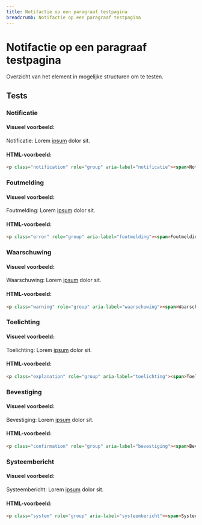```yaml
---
title: Notifactie op een paragraaf testpagina
breadcrumb: Notifactie op een paragraaf testpagina
---
```


<h1 id="introduction">Notifactie op een paragraaf testpagina</h1>

Overzicht van het element in mogelijke structuren om te testen.

<h2 id="tests">Tests</h2>

### Notificatie

#### Visueel voorbeeld:

<p class="notification" role="group" aria-label="notificatie">
  <span>Notificatie:</span> Lorem <a href="notifications-paragraph-test">ipsum</a> dolor sit.
</p>

#### HTML-voorbeeld:

```html
<p class="notification" role="group" aria-label="notificatie"><span>Notificatie:</span> Lorem <a href="">ipsum</a> dolor sit.</p>
```

### Foutmelding

#### Visueel voorbeeld:

<p class="error" role="group" aria-label="foutmelding">
  <span>Foutmelding:</span> Lorem <a href="notifications-paragraph-test">ipsum</a> dolor sit.
</p>

#### HTML-voorbeeld:

```html
<p class="error" role="group" aria-label="foutmelding"><span>Foutmelding:</span> Lorem <a href="">ipsum</a> dolor sit.</p>
```

### Waarschuwing

#### Visueel voorbeeld:

<p class="warning" role="group" aria-label="waarschuwing">
  <span>Waarschuwing:</span> Lorem <a href="notifications-paragraph-test">ipsum</a> dolor sit.
</p>

#### HTML-voorbeeld:

```html
<p class="warning" role="group" aria-label="waarschuwing"><span>Waarschuwing:</span> Lorem <a href="">ipsum</a> dolor sit.</p>
```

### Toelichting

#### Visueel voorbeeld:

<p class="explanation" role="group" aria-label="toelichting">
  <span>Toelichting:</span> Lorem <a href="notifications-paragraph-test">ipsum</a> dolor sit.
</p>

#### HTML-voorbeeld:

```html
<p class="explanation" role="group" aria-label="toelichting"><span>Toelichting:</span> Lorem <a href="">ipsum</a> dolor sit.</p>
```

### Bevestiging

#### Visueel voorbeeld:

<p class="confirmation" role="group" aria-label="bevestiging">
  <span>Bevestiging:</span> Lorem <a href="notifications-paragraph-test">ipsum</a> dolor sit.
</p>

#### HTML-voorbeeld:

```html
<p class="confirmation" role="group" aria-label="bevestiging"><span>Bevestiging:</span> Lorem <a href="">ipsum</a> dolor sit.</p>
```

### Systeembericht

#### Visueel voorbeeld:

<p class="system" role="group" aria-label="systeembericht">
  <span>Systeembericht:</span> Lorem <a href="notifications-paragraph-test">ipsum</a> dolor sit.
</p>

#### HTML-voorbeeld:

```html
<p class="system" role="group" aria-label="systeembericht"><span>Systeembericht:</span> Lorem <a href="">ipsum</a> dolor sit.</p>
```
